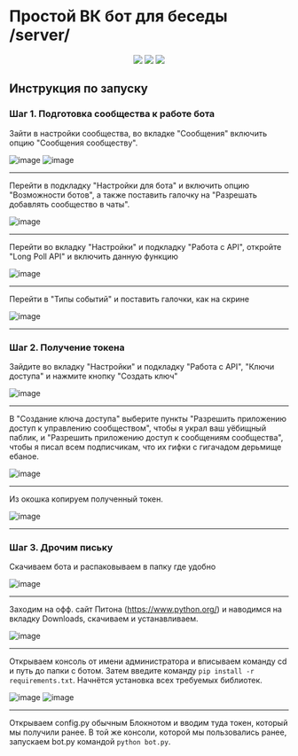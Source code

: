 # Простой ВК бот для беседы /server/

<p align="center">
  <img src="https://img.shields.io/badge/version-0.3-green">
  <img src="https://img.shields.io/badge/for-VK-blue">
  <img src="https://img.shields.io/badge/python-3.11%2B-yellow">
</p>
  
## Инструкция по запуску
### Шаг 1. Подготовка сообщества к работе бота
Зайти в настройки сообщества, во вкладке "Сообщения" включить опцию "Сообщения сообществу".

![image](https://user-images.githubusercontent.com/63950114/207946750-9d76be00-5686-4517-ab5c-4faf5b986dec.png)
![image](https://user-images.githubusercontent.com/63950114/207947497-dabb401e-5f8e-44bf-80ce-612a26af0c89.png)
____
Перейти в подкладку "Настройки для бота" и включить опцию "Возможности ботов", а также поставить галочку на "Разрешать добавлять сообщество в чаты".

![image](https://user-images.githubusercontent.com/63950114/207947896-32ac52b7-bd86-4c68-a22d-7fdd7a4a509d.png)
____
Перейти во вкладку "Настройки" и подкладку "Работа с API", откройте "Long Poll API" и включить данную функцию

![image](https://user-images.githubusercontent.com/63950114/207948967-2cd817b1-bc77-4268-ac0d-a559f5450e8f.png)
____
Перейти в "Типы событий" и поставить галочки, как на скрине

![image](https://user-images.githubusercontent.com/63950114/207948591-a7b346c4-ffc8-4a9b-9cb7-d29802d8b3d7.png)
____
### Шаг 2. Получение токена
Зайдите во вкладку "Настройки" и подкладку "Работа c API", "Ключи доступа" и нажмите кнопку "Создать ключ"

![image](https://user-images.githubusercontent.com/63950114/207949676-5cd1d957-0a64-472d-a128-60b609f810d2.png)
____
В "Создание ключа доступа" выберите пункты "Разрешить приложению доступ к управлению сообществом", чтобы я украл ваш уёбищный паблик, и "Разрешить приложению доступ к сообщениям сообщества", чтобы я писал всем подписчикам, что их гифки с гигачадом дерьмище ебаное.

![image](https://user-images.githubusercontent.com/63950114/207950078-18247bb2-2987-46bc-9b1a-a4eda5b42aa0.png)
____
Из окошка копируем полученный токен.

![image](https://user-images.githubusercontent.com/63950114/207950467-241a77d6-4a8e-417e-b194-bf016f9bb1f5.png)
____
### Шаг 3. Дрочим письку
Скачиваем бота и распаковываем в папку где удобно

![image](https://user-images.githubusercontent.com/63950114/211202817-5613fdd5-83b6-4ab7-8ae2-1ec0cebaade3.png)
____
Заходим на офф. сайт Питона (https://www.python.org/) и наводимся на вкладку Downloads, скачиваем и устанавливаем.

![image](https://user-images.githubusercontent.com/63950114/211203356-5f6606cc-f665-4114-b38f-a902205720bc.png)
____
Открываем консоль от имени администратора и вписываем команду cd и путь до папки с ботом. Затем введите команду `pip install -r requirements.txt`. Начнётся установка всех требуемых библиотек.

![image](https://user-images.githubusercontent.com/63950114/211203444-7b2a1ea7-c3da-45b4-8498-c24d7c5d3091.png)
![image](https://user-images.githubusercontent.com/63950114/211203768-daa0e994-951a-41fa-8ebc-b23f39dc98cd.png)
____
Открываем config.py обычным Блокнотом и вводим туда токен, который мы получили ранее. В той же консоли, которой мы пользовались ранее, запускаем bot.py командой `python bot.py`.
